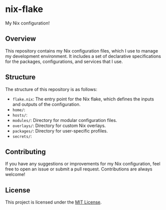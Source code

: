 # nix-flake

My Nix configuration!

## Overview

This repository contains my Nix configuration files, which I use to manage my development environment. It includes a set of declarative specifications for the packages, configurations, and services that I use.

## Structure

The structure of this repository is as follows:

- `flake.nix`: The entry point for the Nix flake, which defines the inputs and outputs of the configuration.
- `home/`: 
- `hosts/`: 
- `modules/`: Directory for modular configuration files.
- `overlays/`: Directory for custom Nix overlays.
- `packages/`: Directory for user-specific profiles.
- `secrets/`: 

## Contributing

If you have any suggestions or improvements for my Nix configuration, feel free to open an issue or submit a pull request. Contributions are always welcome!

## License

This project is licensed under the [MIT License](LICENSE).
